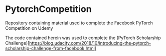 # PytorchCompetition
Repository containing material used to complete the Facebook PyTorch Competition on Udemy


The code contained herein was used to complete the (PyTorch Scholarship Challenge)[https://blog.udacity.com/2018/10/introducing-the-pytorch-scholarship-challenge-from-facebook.html]
